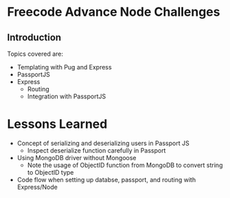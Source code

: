 # Freecode Advance Node Challenges

## Introduction

Topics covered are:

- Templating with Pug and Express
- PassportJS
- Express
  - Routing
  - Integration with PassportJS

# Lessons Learned

- Concept of serializing and deserializing users in Passport JS
  - Inspect deserialize function carefully in Passport
- Using MongoDB driver without Mongoose
  - Note the usage of ObjectID function from MongoDB to convert string to ObjectID type
- Code flow when setting up databse, passport, and routing with Express/Node
